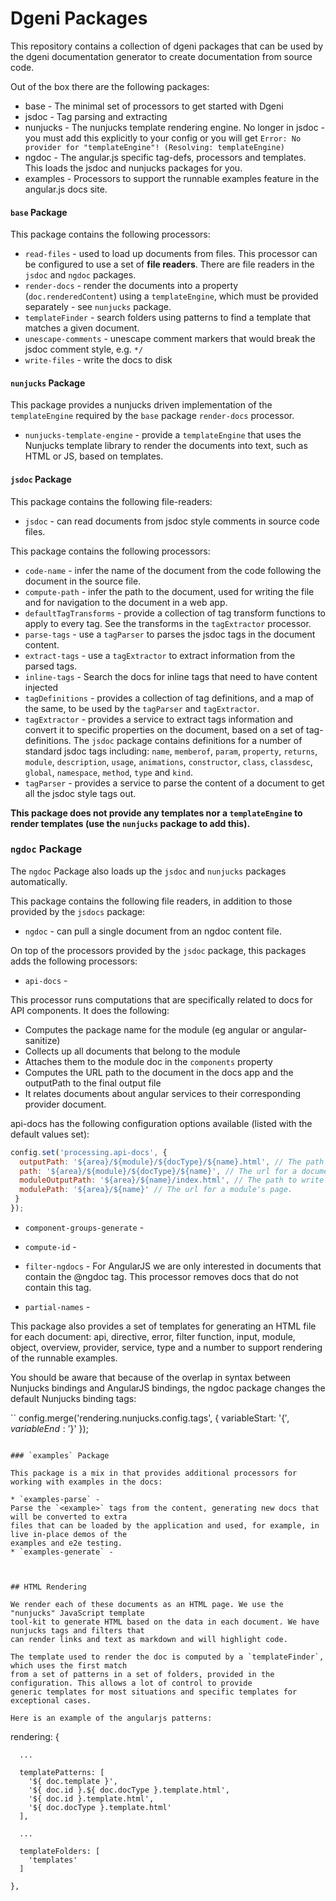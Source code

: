 # Dgeni Packages

This repository contains a collection of dgeni packages that can be used by the dgeni documentation
generator to create documentation from source code.


Out of the box there are the following packages:

* base - The minimal set of processors to get started with Dgeni
* jsdoc - Tag parsing and extracting
* nunjucks - The nunjucks template rendering engine. No longer in jsdoc - you must add this
  explicitly to your config or you will get
  `Error: No provider for "templateEngine"! (Resolving: templateEngine)`
* ngdoc - The angular.js specific tag-defs, processors and templates.  This loads the jsdoc and
  nunjucks packages for you.
* examples - Processors to support the runnable examples feature in the angular.js docs site.

#### `base` Package

This package contains the following processors:

* `read-files` - used to load up documents from files.  This processor can be configured to use a
set of **file readers**. There are file readers in the `jsdoc` and `ngdoc` packages.
* `render-docs` - render the documents into a property (`doc.renderedContent`) using a
`templateEngine`, which must be provided separately - see `nunjucks` package.
* `templateFinder` - search folders using patterns to find a template that matches a given document.
* `unescape-comments` - unescape comment markers that would break the jsdoc comment style,
e.g. `*/`
* `write-files` - write the docs to disk

#### `nunjucks` Package

This package provides a nunjucks driven implementation of the `templateEngine` required by the
`base` package `render-docs` processor.

* `nunjucks-template-engine` - provide a `templateEngine` that uses the Nunjucks template library
to render the documents into text, such as HTML or JS, based on templates.

#### `jsdoc` Package

This package contains the following file-readers:

* `jsdoc` - can read documents from jsdoc style comments in source code files.

This package contains the following processors:

* `code-name` - infer the name of the document from the code following the document in the source
file.
* `compute-path` - infer the path to the document, used for writing the file and for navigation
to the document in a web app.
* `defaultTagTransforms` - provide a collection of tag transform functions to apply to every tag.
See the transforms in the `tagExtractor` processor.
* `parse-tags` - use a `tagParser` to parses the jsdoc tags in the document content.
* `extract-tags` - use a `tagExtractor` to extract information from the parsed tags.
* `inline-tags` - Search the docs for inline tags that need to have content injected
* `tagDefinitions` - provides a collection of tag definitions, and a map of the same, to be used by
the `tagParser` and `tagExtractor`.
* `tagExtractor` - provides a service to extract tags information and convert it to specific
properties on the document, based on a set of tag-definitions.
The `jsdoc` package contains definitions for a number of standard jsdoc tags including: `name`,
`memberof`, `param`, `property`, `returns`, `module`, `description`, `usage`,
`animations`, `constructor`, `class`, `classdesc`, `global`, `namespace`, `method`, `type` and
`kind`.
* `tagParser` - provides a service to parse the content of a document to get all the jsdoc style
tags out.

**This package does not provide any templates nor a `templateEngine` to render templates (use the
`nunjucks` package to add this).**

### `ngdoc` Package

The `ngdoc` Package also loads up the `jsdoc` and `nunjucks` packages automatically.

This package contains the following file readers, in addition to those provided by the `jsdocs`
package:

* `ngdoc` - can pull a single document from an ngdoc content file.

On top of the processors provided by the `jsdoc` package, this packages adds the following processors:

* `api-docs` -

This processor runs computations that are specifically related to docs for API components. It does the following:

  - Computes the package name for the module (eg angular or angular-sanitize)
  - Collects up all documents that belong to the module
  - Attaches them to the module doc in the `components` property
  - Computes the URL path to the document in the docs app and the outputPath to the final output file
  - It relates documents about angular services to their corresponding provider document.

api-docs has the following configuration options available (listed with the default values set):

  ```js
  config.set('processing.api-docs', {
    outputPath: '${area}/${module}/${docType}/${name}.html', // The path to write an api document's page to.
    path: '${area}/${module}/${docType}/${name}', // The url for a document's page.
    moduleOutputPath: '${area}/${name}/index.html', // The path to write an api module's page to.
    modulePath: '${area}/${name}' // The url for a module's page.
   }
  });
  ```

* `component-groups-generate` -

* `compute-id` -

* `filter-ngdocs` -
For AngularJS we are only interested in documents that contain the @ngdoc tag.  This processor
removes docs that do not contain this tag.

* `partial-names` -


This package also provides a set of templates for generating an HTML file for each document: api,
directive, error, filter function, input, module, object, overview, provider, service, type and a
number to support rendering of the runnable examples.

You should be aware that because of the overlap in syntax between Nunjucks bindings and AngularJS
bindings, the ngdoc package changes the default Nunjucks binding tags:

``
config.merge('rendering.nunjucks.config.tags', {
    variableStart: '{$',
    variableEnd: '$}'
  });
```

### `examples` Package

This package is a mix in that provides additional processors for working with examples in the docs:

* `examples-parse` -
Parse the `<example>` tags from the content, generating new docs that will be converted to extra
files that can be loaded by the application and used, for example, in live in-place demos of the
examples and e2e testing.
* `examples-generate` -



## HTML Rendering

We render each of these documents as an HTML page. We use the "nunjucks" JavaScript template
tool-kit to generate HTML based on the data in each document. We have nunjucks tags and filters that
can render links and text as markdown and will highlight code.

The template used to render the doc is computed by a `templateFinder`, which uses the first match
from a set of patterns in a set of folders, provided in the configuration. This allows a lot of control to provide
generic templates for most situations and specific templates for exceptional cases.

Here is an example of the angularjs patterns:

```
rendering: {

      ...

      templatePatterns: [
        '${ doc.template }',
        '${ doc.id }.${ doc.docType }.template.html',
        '${ doc.id }.template.html',
        '${ doc.docType }.template.html'
      ],

      ...

      templateFolders: [
        'templates'
      ]

    },
```
